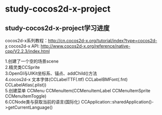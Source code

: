 study-cocos2d-x-project
===
study-cocos2d-x-project学习进度 
---
cocos2d-x系列教程：http://cn.cocos2d-x.org/tutorial/index?type=cocos2d-x
cocos2d-x API: http://www.cocos2d-x.org/reference/native-cpp/V2.2.3/index.html  

1.创建了一个空的场景scene  
2.精灵类CCSprite  
3.OpenGl与UIKit坐标系、锚点、addChild()方法    
4.cocos2d-x 文本字体(CCLabelTTF(.ttf) CCLabelBMFont(.fnt) CCLabelAtlas(.plist))  
5.创建菜单 CCMenu CCMenuItem(CCMenuItemLabel CCMenuItemSprite CCMenuItemToggle)  
6.CCNode类与获取当前的语言(国际化) CCApplication::sharedApplication()->getCurrentLanguage()  
 
  

